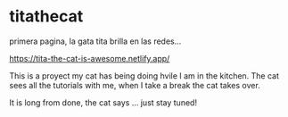 # titathecat
primera pagina, la gata tita brilla en las redes... 

https://tita-the-cat-is-awesome.netlify.app/

This is a proyect my cat has being doing hvile I am in the kitchen. 
The cat sees all the tutorials with me, when I take a break the cat takes over.

It is long from done, the cat says ... just stay tuned!
